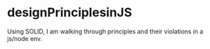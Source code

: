 # designPrinciplesinJS
Using SOLID, I am walking through principles and their violations in a js/node env.
